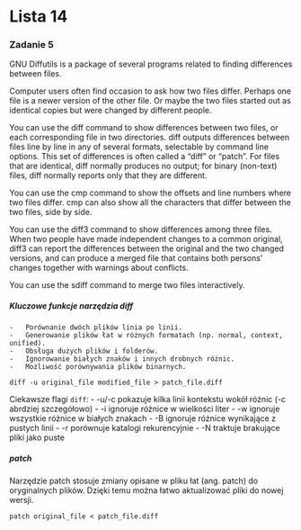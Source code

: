 # Lista 14

### Zadanie 5

GNU Diffutils is a package of several programs related to finding differences between files.

Computer users often find occasion to ask how two files differ. Perhaps one file is a newer version of the other file. Or maybe the two files started out as identical copies but were changed by different people.

You can use the diff command to show differences between two files, or each corresponding file in two directories. diff outputs differences between files line by line in any of several formats, selectable by command line options. This set of differences is often called a “diff” or “patch”. For files that are identical, diff normally produces no output; for binary (non-text) files, diff normally reports only that they are different.

You can use the cmp command to show the offsets and line numbers where two files differ. cmp can also show all the characters that differ between the two files, side by side.

You can use the diff3 command to show differences among three files. When two people have made independent changes to a common original, diff3 can report the differences between the original and the two changed versions, and can produce a merged file that contains both persons' changes together with warnings about conflicts.

You can use the sdiff command to merge two files interactively.

##### Kluczowe funkcje narzędzia diff

    -   Porównanie dwóch plików linia po linii.
    -   Generowanie plików łat w różnych formatach (np. normal, context, unified).
    -   Obsługa dużych plików i folderów.
    -   Ignorowanie białych znaków i innych drobnych różnic.
    -   Możliwość porównywania plików binarnych.



```
diff -u original_file modified_file > patch_file.diff
```

Ciekawsze flagi `diff`:
    -   -u/-c pokazuje kilka linii kontekstu wokół różnic (-c abrdziej szczegółowo)
    -   -i ignoruje różnice w wielkości liter
    -   -w ignoruje wszystkie różnice w białych znakach
    -   -B ignoruje różnice wynikające z pustych linii
    -   -r porównuje katalogi rekurencyjnie
        -   -N traktuje brakujące pliki jako puste


##### patch

Narzędzie patch stosuje zmiany opisane w pliku łat (ang. patch) do oryginalnych plików. Dzięki temu można łatwo aktualizować pliki do nowej wersji.

```
patch original_file < patch_file.diff
```

